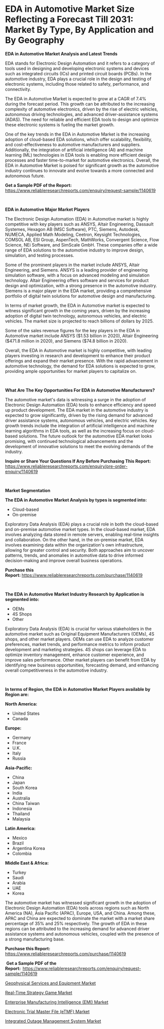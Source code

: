 <p><h1>EDA in Automotive Market Size Reflecting a Forecast Till 2031: Market By Type, By Application and By Geography</h1></p><p><strong>EDA in Automotive Market Analysis and Latest Trends</strong></p>
<p><p>EDA stands for Electronic Design Automation and it refers to a category of tools used in designing and developing electronic systems and devices such as integrated circuits (ICs) and printed circuit boards (PCBs). In the automotive industry, EDA plays a crucial role in the design and testing of electronic systems, including those related to safety, performance, and connectivity.</p><p>The EDA in Automotive Market is expected to grow at a CAGR of 7.4% during the forecast period. This growth can be attributed to the increasing complexity of automotive electronics, driven by the rise of electric vehicles, autonomous driving technologies, and advanced driver-assistance systems (ADAS). The need for reliable and efficient EDA tools to design and optimize these electronic systems is fueling the market growth.</p><p>One of the key trends in the EDA in Automotive Market is the increasing adoption of cloud-based EDA solutions, which offer scalability, flexibility, and cost-effectiveness to automotive manufacturers and suppliers. Additionally, the integration of artificial intelligence (AI) and machine learning (ML) technologies in EDA tools is enabling more efficient design processes and faster time-to-market for automotive electronics. Overall, the EDA in Automotive Market is poised for significant growth as the automotive industry continues to innovate and evolve towards a more connected and autonomous future.</p></p>
<p><strong>Get a Sample PDF of the Report:&nbsp;</strong> <a href="https://www.reliableresearchreports.com/enquiry/request-sample/1140619">https://www.reliableresearchreports.com/enquiry/request-sample/1140619</a></p>
<p>&nbsp;</p>
<p><strong>EDA in Automotive Major Market Players</strong></p>
<p><p>The Electronic Design Automation (EDA) in Automotive market is highly competitive with key players such as ANSYS, Altair Engineering, Dassault Systemes, Hexagon AB (MSC Software), PTC, Siemens, Autodesk, NUMECA, Applied Math Modeling, Ceetron, Keysight Technologies, COMSOL AB, ESI Group, AspenTech, MathWorks, Convergent Science, Flow Science, NEi Software, and SimScale GmbH. These companies offer a wide range of EDA solutions to the automotive industry to improve design, simulation, and testing processes.</p><p>Some of the prominent players in the market include ANSYS, Altair Engineering, and Siemens. ANSYS is a leading provider of engineering simulation software, with a focus on advanced modeling and simulation technology. Altair Engineering offers software and services for product design and optimization, with a strong presence in the automotive industry. Siemens is a major player in the EDA market, providing a comprehensive portfolio of digital twin solutions for automotive design and manufacturing.</p><p>In terms of market growth, the EDA in Automotive market is expected to witness significant growth in the coming years, driven by the increasing adoption of digital twin technology, autonomous vehicles, and electric vehicles. The market size is projected to reach billions of dollars by 2025.</p><p>Some of the sales revenue figures for the key players in the EDA in Automotive market include ANSYS ($1.53 billion in 2020), Altair Engineering ($471.8 million in 2020), and Siemens ($74.8 billion in 2020).</p><p>Overall, the EDA in Automotive market is highly competitive, with leading players investing in research and development to enhance their product offerings and expand their market presence. With the rapid advancement in automotive technology, the demand for EDA solutions is expected to grow, providing ample opportunities for market players to capitalize on.</p></p>
<p>&nbsp;</p>
<p><strong>What Are The Key Opportunities For EDA in Automotive Manufacturers?</strong></p>
<p><p>The automotive market's data is witnessing a surge in the adoption of Electronic Design Automation (EDA) tools to enhance efficiency and speed up product development. The EDA market in the automotive industry is expected to grow significantly, driven by the rising demand for advanced driver assistance systems, autonomous vehicles, and electric vehicles. Key growth trends include the integration of artificial intelligence and machine learning algorithms in EDA tools, as well as the increasing focus on cloud-based solutions. The future outlook for the automotive EDA market looks promising, with continued technological advancements and the development of innovative solutions to meet the evolving demands of the industry.</p></p>
<p><strong>Inquire or Share Your Questions If Any Before Purchasing This Report:</strong> <a href="https://www.reliableresearchreports.com/enquiry/pre-order-enquiry/1140619">https://www.reliableresearchreports.com/enquiry/pre-order-enquiry/1140619</a></p>
<p>&nbsp;</p>
<p><strong>Market Segmentation</strong></p>
<p><strong>The EDA in Automotive Market Analysis by types is segmented into:</strong></p>
<p><ul><li>Cloud-based</li><li>On-premise</li></ul></p>
<p><p>Exploratory Data Analysis (EDA) plays a crucial role in both the cloud-based and on-premise automotive market types. In the cloud-based market, EDA involves analyzing data stored in remote servers, enabling real-time insights and collaboration. On the other hand, in the on-premise market, EDA involves examining data within the organization's own infrastructure, allowing for greater control and security. Both approaches aim to uncover patterns, trends, and anomalies in automotive data to drive informed decision-making and improve overall business operations.</p></p>
<p><strong>Purchase this Report:&nbsp;</strong><a href="https://www.reliableresearchreports.com/purchase/1140619">https://www.reliableresearchreports.com/purchase/1140619</a></p>
<p>&nbsp;</p>
<p><strong>The EDA in Automotive Market Industry Research by Application is segmented into:</strong></p>
<p><ul><li>OEMs</li><li>4S Shops</li><li>Other</li></ul></p>
<p><p>Exploratory Data Analysis (EDA) is crucial for various stakeholders in the automotive market such as Original Equipment Manufacturers (OEMs), 4S shops, and other market players. OEMs can use EDA to analyze customer preferences, market trends, and performance metrics to inform product development and marketing strategies. 4S shops can leverage EDA to optimize inventory management, enhance customer experience, and improve sales performance. Other market players can benefit from EDA by identifying new business opportunities, forecasting demand, and enhancing overall competitiveness in the automotive industry.</p></p>
<p>&nbsp;</p>
<p><strong>In terms of Region, the EDA in Automotive Market Players available by Region are:</strong></p>
<p>
    <p> <strong> North America: </strong>
        <ul>
            <li>United States</li>
            <li>Canada</li>
        </ul>
        </p> 
    <p> <strong> Europe: </strong>
        <ul>
            <li>Germany</li>
            <li>France</li>
            <li>U.K.</li>
            <li>Italy</li>
            <li>Russia</li>
        </ul>
        </p> 
    <p> <strong> Asia-Pacific: </strong>
        <ul>
            <li>China</li>
            <li>Japan</li>
            <li>South Korea</li>
            <li>India</li>
            <li>Australia</li>
            <li>China Taiwan</li>
            <li>Indonesia</li>
            <li>Thailand</li>
            <li>Malaysia</li>
        </ul>
        </p> 
    <p> <strong> Latin America: </strong>
        <ul>
            <li>Mexico</li>
            <li>Brazil</li>
            <li>Argentina Korea</li>
            <li>Colombia</li>
        </ul>
        </p> 
    <p> <strong> Middle East & Africa: </strong>
        <ul>
            <li>Turkey</li>
            <li>Saudi</li>
            <li>Arabia</li>
            <li>UAE</li>
            <li>Korea</li>
        </ul>
    </p>
    </p>
<p><p>The automotive market has witnessed significant growth in the adoption of Electronic Design Automation (EDA) tools across regions such as North America (NA), Asia Pacific (APAC), Europe, USA, and China. Among these, APAC and China are expected to dominate the market with a market share percentage of 35% and 25% respectively. The growth of EDA in these regions can be attributed to the increasing demand for advanced driver assistance systems and autonomous vehicles, coupled with the presence of a strong manufacturing base.</p></p>
<p><strong>Purchase this Report: </strong><a href="https://www.reliableresearchreports.com/purchase/1140619">https://www.reliableresearchreports.com/purchase/1140619</a></p>
<p>&nbsp;<strong>Get a Sample PDF of the Report:&nbsp;&nbsp;</strong><a href="https://www.reliableresearchreports.com/enquiry/request-sample/1140619">https://www.reliableresearchreports.com/enquiry/request-sample/1140619</a></p>
<p><strong></strong></p>
<p><p><a href="https://medium.com/@seanhunt765/geophysical-services-and-equipment-market-report-reveals-the-latest-trends-and-growth-opportunities-f6f748db9d13">Geophysical Services and Equipment Market</a></p><p><a href="https://medium.com/@deirdredavies67/real-time-strategy-game-market-research-report-its-history-and-forecast-2024-to-2031-4618b8d3c80c">Real-Time Strategy Game Market</a></p><p><a href="https://medium.com/@seanhunt765/enterprise-manufacturing-intelligence-emi-market-analysis-and-sze-forecasted-for-period-from-2024-e4315a0592b0">Enterprise Manufacturing Intelligence (EMI) Market</a></p><p><a href="https://github.com/mohamedbakry57/Market-Research-Report-List-2/blob/main/electronic-trial-master-file-etmf-market.md">Electronic Trial Master File (eTMF) Market</a></p><p><a href="https://medium.com/@seanhunt765/integrated-outage-management-system-market-the-key-to-successful-business-strategy-forecast-till-8f3092c1cce2">Integrated Outage Management System Market</a></p></p>